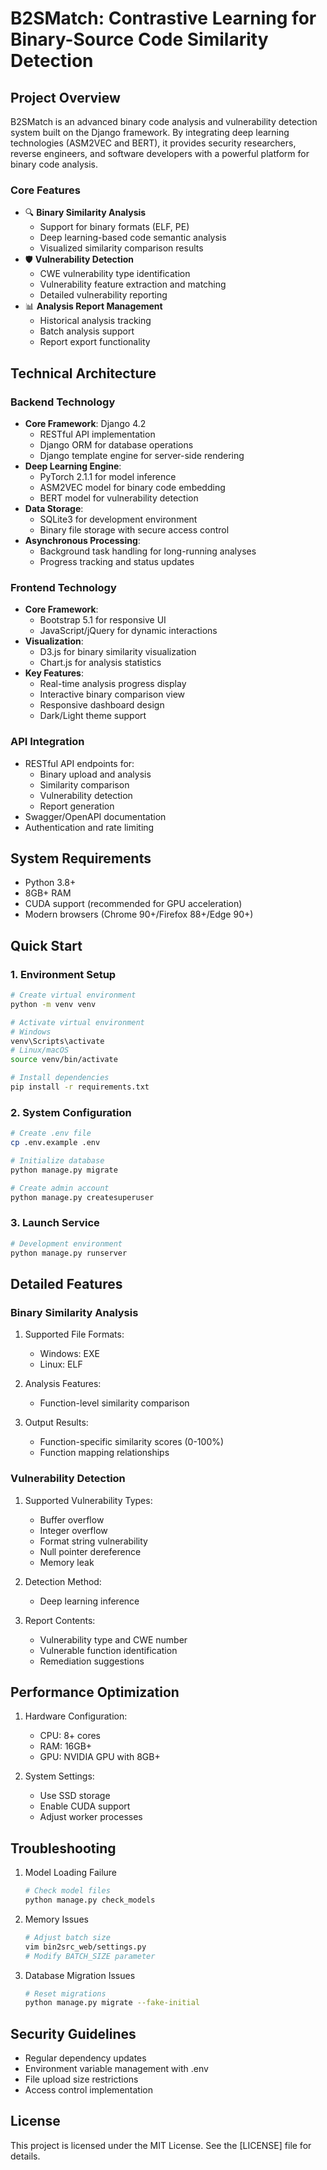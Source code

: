 # B2SMatch: Contrastive Learning for Binary-Source Code Similarity Detection

## Project Overview
B2SMatch is an advanced binary code analysis and vulnerability detection system built on the Django framework. By integrating deep learning technologies (ASM2VEC and BERT), it provides security researchers, reverse engineers, and software developers with a powerful platform for binary code analysis.

### Core Features
- 🔍 **Binary Similarity Analysis**
  - Support for binary formats (ELF, PE)
  - Deep learning-based code semantic analysis
  - Visualized similarity comparison results
- 🛡️ **Vulnerability Detection**
  - CWE vulnerability type identification
  - Vulnerability feature extraction and matching
  - Detailed vulnerability reporting
- 📊 **Analysis Report Management**
  - Historical analysis tracking
  - Batch analysis support
  - Report export functionality

## Technical Architecture

### Backend Technology
- **Core Framework**: Django 4.2
  - RESTful API implementation
  - Django ORM for database operations
  - Django template engine for server-side rendering
- **Deep Learning Engine**:
  - PyTorch 2.1.1 for model inference
  - ASM2VEC model for binary code embedding
  - BERT model for vulnerability detection
- **Data Storage**:
  - SQLite3 for development environment
  - Binary file storage with secure access control
- **Asynchronous Processing**:
  - Background task handling for long-running analyses
  - Progress tracking and status updates

### Frontend Technology
- **Core Framework**:
  - Bootstrap 5.1 for responsive UI
  - JavaScript/jQuery for dynamic interactions
- **Visualization**:
  - D3.js for binary similarity visualization
  - Chart.js for analysis statistics
- **Key Features**:
  - Real-time analysis progress display
  - Interactive binary comparison view
  - Responsive dashboard design
  - Dark/Light theme support

### API Integration
- RESTful API endpoints for:
  - Binary upload and analysis
  - Similarity comparison
  - Vulnerability detection
  - Report generation
- Swagger/OpenAPI documentation
- Authentication and rate limiting

## System Requirements
- Python 3.8+
- 8GB+ RAM
- CUDA support (recommended for GPU acceleration)
- Modern browsers (Chrome 90+/Firefox 88+/Edge 90+)

## Quick Start

### 1. Environment Setup
```bash
# Create virtual environment
python -m venv venv

# Activate virtual environment
# Windows
venv\Scripts\activate
# Linux/macOS
source venv/bin/activate

# Install dependencies
pip install -r requirements.txt
```

### 2. System Configuration
```bash
# Create .env file
cp .env.example .env

# Initialize database
python manage.py migrate

# Create admin account
python manage.py createsuperuser
```

### 3. Launch Service
```bash
# Development environment
python manage.py runserver
```

## Detailed Features

### Binary Similarity Analysis
1. Supported File Formats:
   - Windows: EXE
   - Linux: ELF

2. Analysis Features:
   - Function-level similarity comparison

3. Output Results:
   - Function-specific similarity scores (0-100%)
   - Function mapping relationships

### Vulnerability Detection
1. Supported Vulnerability Types:
   - Buffer overflow
   - Integer overflow
   - Format string vulnerability
   - Null pointer dereference
   - Memory leak

2. Detection Method:
   - Deep learning inference

3. Report Contents:
   - Vulnerability type and CWE number
   - Vulnerable function identification
   - Remediation suggestions

## Performance Optimization
1. Hardware Configuration:
   - CPU: 8+ cores
   - RAM: 16GB+
   - GPU: NVIDIA GPU with 8GB+

2. System Settings:
   - Use SSD storage
   - Enable CUDA support
   - Adjust worker processes

## Troubleshooting
1. Model Loading Failure
   ```bash
   # Check model files
   python manage.py check_models
   ```

2. Memory Issues
   ```bash
   # Adjust batch size
   vim bin2src_web/settings.py
   # Modify BATCH_SIZE parameter
   ```

3. Database Migration Issues
   ```bash
   # Reset migrations
   python manage.py migrate --fake-initial
   ```

## Security Guidelines
- Regular dependency updates
- Environment variable management with .env
- File upload size restrictions
- Access control implementation

## License
This project is licensed under the MIT License. See the [LICENSE] file for details. 